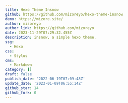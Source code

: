 ```yaml
---
title: Hexo Theme Insnow
github: https://github.com/mizoreyo/hexo-theme-insnow
demo: https://mizore.site/
author: mizoreyo
author_link: https://github.com/mizoreyo
date: 2023-11-29T07:29:32.455Z
description: insnow, a simple hexo theme.
ssg:
  - Hexo
css:
  - Stylus
cms:
  - Markdown
category: []
draft: false
publish_date: '2022-06-19T07:09:48Z'
update_date: '2023-01-09T06:55:14Z'
github_star: 14
github_fork: 0
---
```

